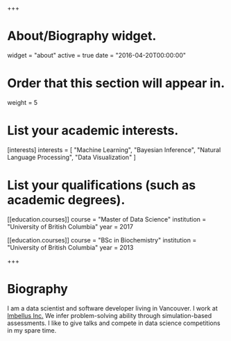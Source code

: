 +++
# About/Biography widget.
widget = "about"
active = true
date = "2016-04-20T00:00:00"

# Order that this section will appear in.
weight = 5

# List your academic interests.
[interests]
  interests = [
    "Machine Learning",
    "Bayesian Inference",
    "Natural Language Processing",
    "Data Visualization"
  ]

# List your qualifications (such as academic degrees).
[[education.courses]]
  course = "Master of Data Science"
  institution = "University of British Columbia"
  year = 2017

[[education.courses]]
  course = "BSc in Biochemistry"
  institution = "University of British Columbia"
  year = 2013
 
+++

# Biography

I am a data scientist and software developer living in Vancouver. I work at [Imbellus Inc.](https://www.imbellus.com) We infer problem-solving ability through simulation-based assessments. I like to give talks and compete in data science competitions in my spare time. 
